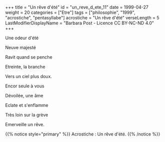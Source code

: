 +++
title = "Un rêve d'été"
id = "un_reve_d_ete_11"
date = 1999-04-27
weight = 20
categories = ["Etre"]
tags = ["philosophie", "1999", "acrostiche", "pentasyllabe"]
acrostiche = "Un rêve d'été"
verseLength = 5
LastModifierDisplayName = "Barbara Post - Licence CC BY-NC-ND 4.0"
+++

Une odeur d'été

Neuve majesté

Ravit quand se penche

Etreinte, la branche

Vers un ciel plus doux.

Encor seule à vous

Dévoilée, une âme

Eclate et s'enflamme

Très loin sur la grève

Emerveille un rêve.

{{% notice style="primary" %}}
Acrostiche : Un rêve d'été.
{{% /notice %}}
